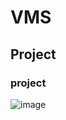 # VMS
## Project
### project
![image](https://user-images.githubusercontent.com/54369528/109417920-a0623c00-79eb-11eb-98ac-a414c3de9dfe.png)

